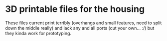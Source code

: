 # 3D printable files for the housing

These files current print terribly (overhangs and small features, need to split down the middle really) and lack any and all ports (cut your own... :/) but they kinda work for prototyping.
